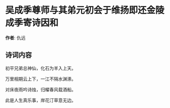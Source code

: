 # 吴成季尊师与其弟元初会于维扬即还金陵成季寄诗因和

**作者**: 仇远

## 诗词内容

初平兄弟总神仙，化石为羊入上天。

万里相期云上下，一江不隔水渊潫。

对床夜雨吟诗烛，归櫂春风载酒船。

此是人生真乐事，岸花汀草意无边。

